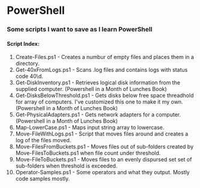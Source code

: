# PowerShell

### Some scripts I want to save as I learn PowerShell

#### Script Index:

1.  Create-Files.ps1 - Creates a numbur of empty files and places them in a directory.
2.  Get-40xFromLogs.ps1 - Scans .log files and contains logs with status code 40\d.
3.  Get-DiskInventory.ps1 - Retrieves logical disk information from the supplied computer. (Powershell in a Month of Lunches Book)
4.  Get-DisksBelowThreshold.ps1 - Gets disks below free space threadhold for array of computers.  I've customized this one to make it my own. (Powershell in a Month of Lunches Book)
5.  Get-PhysicalAdapters.ps1 - Gets network adapters for a computer.  (Powershell in a Month of Lunches Book)
6.  Map-LowerCase.ps1 - Maps input string array to lowercase.
7.  Move-FileWithLogs.ps1 - Script that moves files around and creates a log of the files moved.
8.  Move-FilesFromBuckets.ps1 - Moves files out of sub-folders created by Move-FilesToBuckets.ps1 when file count under threshold.
9.  Move-FileToBuckets.ps1 - Moves files to an evenly dispursed set set of sub-folders when threshold is exceeded.
10. Operator-Samples.ps1 - Some operators and what they output.  Mostly code samples mostly.
